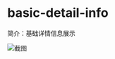 # basic-detail-info

简介：基础详情信息展示

![截图](https://unpkg.com/@icedesign/basic-detail-info-block/screenshot.png)





